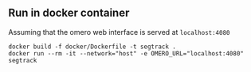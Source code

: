 ## Run in docker container

Assuming that the omero web interface is served at `localhost:4080`

```
docker build -f docker/Dockerfile -t segtrack .
docker run --rm -it --network="host" -e OMERO_URL="localhost:4080" segtrack
```